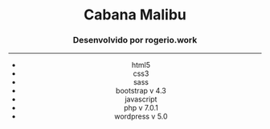 <div align="center">
	<h1>Cabana Malibu</h1>
  <h3>Desenvolvido por rogerio.work</h3>
  <hr>

  * html5
  * css3
  * sass
  * bootstrap v 4.3
  * javascript
  * php v 7.0.1
  * wordpress v 5.0
</div>
